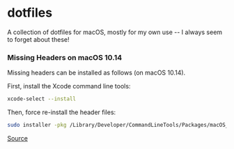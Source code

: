 # dotfiles

A collection of dotfiles for macOS, mostly for my own use -- I always seem to forget about these!

### Missing Headers on macOS 10.14

Missing headers can be installed as follows (on macOS 10.14).

First, install the Xcode command line tools:

```bash
xcode-select --install
```

Then, force re-install the header files:


```bash
sudo installer -pkg /Library/Developer/CommandLineTools/Packages/macOS_SDK_headers_for_macOS_10.14.pkg -target /
```

[Source](https://donatstudios.com/MojaveMissingHeaderFiles)

